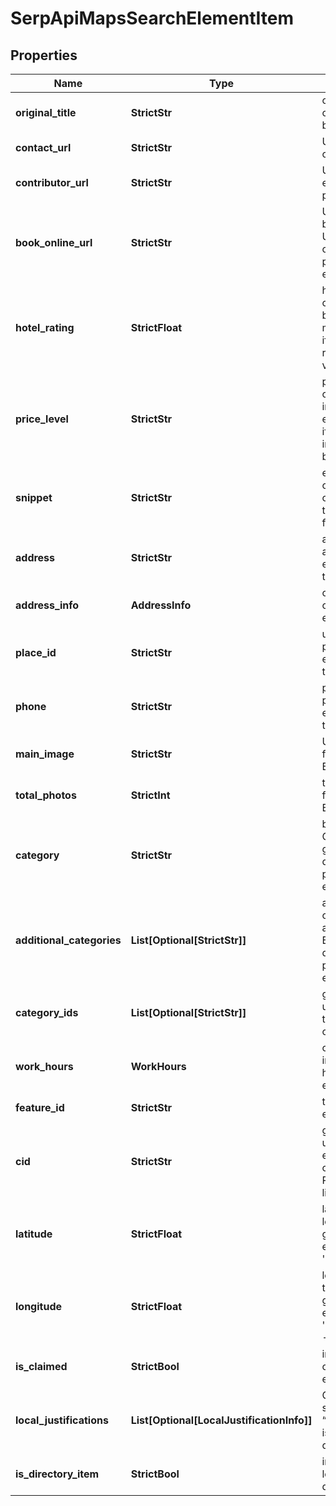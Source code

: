 # SerpApiMapsSearchElementItem


## Properties

| Name | Type | Description | Notes |
|------------ | ------------- | ------------- | -------------|
**original_title** | **StrictStr** | original title of the element<br>original title not translated by Google |[optional]|
**contact_url** | **StrictStr** | URL of the preferred contact page |[optional]|
**contributor_url** | **StrictStr** | URL of the user’s or entity’s Local Guides profile, if available |[optional]|
**book_online_url** | **StrictStr** | URL in the ‘book online’ button of the element<br>URL directing users to the online booking or order page of the business entity |[optional]|
**hotel_rating** | **StrictFloat** | hotel class rating<br>class ratings range between 1-5 stars, learn more<br>if there is no hotel class rating information, the value will be null |[optional]|
**price_level** | **StrictStr** | property price level<br>can take values: inexpensive, moderate, expensive, very_expensive<br>if there is no price level information, the value will be null |[optional]|
**snippet** | **StrictStr** | element snippet<br>contains the address and other information about the local establishment featured in the element |[optional]|
**address** | **StrictStr** | address line<br>address of the local establishment featured in the element |[optional]|
**address_info** | **AddressInfo** | object containing address components of the local establishment |[optional]|
**place_id** | **StrictStr** | unique place identifier<br>place id of the local establishment featured in the element |[optional]|
**phone** | **StrictStr** | phone number<br>phone number of the local establishment featured in the element |[optional]|
**main_image** | **StrictStr** | URL of the main image featured in Google My Business profile |[optional]|
**total_photos** | **StrictInt** | total count of images featured in Google My Business profile |[optional]|
**category** | **StrictStr** | business category<br>Google My Business general category that best describes the services provided by the business entity |[optional]|
**additional_categories** | **List[Optional[StrictStr]]** | additional business categories<br>additional Google My Business categories that describe the services provided by the business entity in more detail |[optional]|
**category_ids** | **List[Optional[StrictStr]]** | global category IDs<br>universal category IDs that do not change based on the selected country |[optional]|
**work_hours** | **WorkHours** | open hours<br>information about work hours of the local establishment |[optional]|
**feature_id** | **StrictStr** | the unique identifier of the element in SERP |[optional]|
**cid** | **StrictStr** | google-defined client id<br>unique id of a local establishment;<br>can be used with Google Reviews API to get a full list of reviews |[optional]|
**latitude** | **StrictFloat** | latitude coordinate of the local establishments in google maps<br>example:<br>'latitude': 51.584091 |[optional]|
**longitude** | **StrictFloat** | longitude coordinate of the local establishment in google maps<br>example:<br>'longitude': -0.31365919999999997 |[optional]|
**is_claimed** | **StrictBool** | indicates whether ownership of this local establishment is claimed |[optional]|
**local_justifications** | **List[Optional[LocalJustificationInfo]]** | Google local justifications<br>snippets of text that “justify” why the business is showing up for search query |[optional]|
**is_directory_item** | **StrictBool** | indicates whether this local establishment is a directory |[optional]|